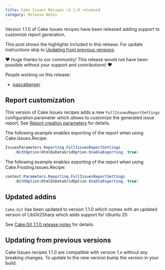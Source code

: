```yaml
---
title: Cake Issues Recipes v1.1.0 released
category: Release Notes
---
```


Version 1.1.0 of Cake Issues recipes have been released adding support to customize report generation.

<!--excerpt-->

This post shows the highlights included in this release.
For update instructions skip to [Updating from previous versions](#updating-from-previous-versions).

❤ Huge thanks to our community! This release would not have been possible without your support and contributions! ❤

People working on this release:

* [pascalberger](https://github.com/pascalberger)

## Report customization

This version of Cake Issues recipes adds a new `FullIssuesReportSettings` configuration parameter which allows
to customize the generated issue report.
See [Report creation parameters] for details.

The following example enables exporting of the report when using Cake.Issues.Recipe:

```csharp
IssuesParameters.Reporting.FullIssuesReportSettings
    .WithOption(HtmlDxDataGridOption.EnableExporting, true)
```

The following example enables exporting of the report when using Cake.Frosting.Issues.Recipe:

```csharp
context.Parameters.Reporting.FullIssuesReportSettings
    .WithOption(HtmlDxDataGridOption.EnableExporting, true)
```

## Updated addins

`Cake.Git` has been updated to version 1.1.0 which comes with an updated version of LibGit2Sharp which adds support for Ubuntu 20.

See [Cake.Git 1.1.0 release notes] for details.

## Updating from previous versions

Cake Issues recipes 1.1.0 are compatible with version 1.x without any breaking changes.
To update to the new version bump the version in your build.

[Report creation parameters]: https://cakeissues.net/docs/recipe/configuration#report-creation
[Cake.Git 1.1.0 release notes]: https://github.com/cake-contrib/Cake_Git/releases/tag/v1.1.0